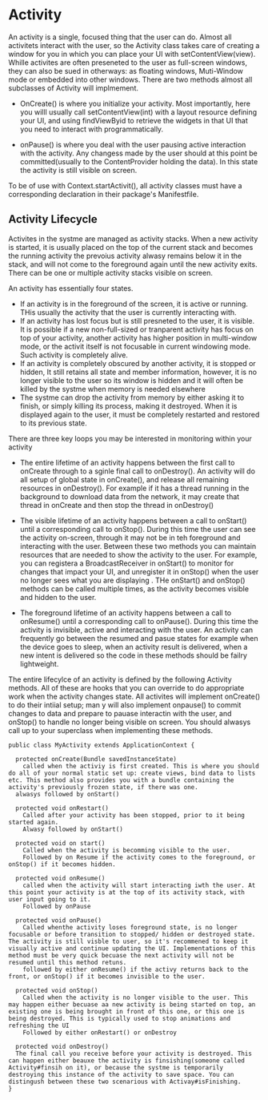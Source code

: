 # Activity
An activity is a  single, focused thing that the user can do. Almost all activitets interact with the user, so the Activity class takes care of creating a window for you in which you can place your UI with setContentView(view). Whille activites are often preseneted to the user as full-screen windows, they can also be sued in otherways: as floating windows, Muti-Window mode or embedded into other windows. There are two methods almost all subclasses of Activity will implmement. 

- OnCreate()
is where you initialize your activity. Most importantly, here you willl usually call setContentView(int) with a layout resource defining your UI, and using findViewByid to retrieve the widgets in that UI that you need to interact with programmatically. 

- onPause()
is where you deal with the user pausing active interaction with the activity. Any changess made by the user should at this point be committed(usually to the ContentProvider holding the data). In this state the activity is still visible on screen. 

To be of use with Context.startActivit(), all activity classes must have a corresponding <activity> declaration in their package's Manifestfile.

## Activity Lifecycle
Activites in the systme are managed as activity stacks. When a new activity is started, it is usually placed on the top of the current stack and becomes the running activity the prevoius activity alwasy remains below it in the stack, and will not come to the foreground again until the new activity exits. There can be one or multiple activity stacks visible on screen. 

An activity has essentially four states. 
- If an activity is in the foreground of the screen, it is active or running. THis usually the activity that the user is currently interacting with. 
- If an activity has lost focus but is still presneted to the user, it is visible. It is possible if a new non-full-sized or tranparent activity has focus on top of your activity, another activity has higher position in multi-window mode, or the activit itself is not focusable in current windowing mode. Such activity is completely alive. 
- If an activity is completely obscured by another activity, it is stopped or hidden, It still retains all state and member information, however, it is no longer visible to the user so its window is hidden and it will often be killed by the systme when memory is needed elsewhere
- The systme can drop the activity from memory by either asking it to finish, or simply killing its process, making it destroyed. When it is displayed again to the user, it must be completely restarted and restored to its previous state. 

There are three key loops you may be interested in monitoring within your activity

- The entire lifetime of an activity happens between the first call to onCreate through to a sginle final call to onDestroy(). An activity will do all setup of global state in onCreate(), and release all remaining resources in onDestroy(). For example if it has a thread running in the background to download data from the network, it may create that thread in onCreate and then stop the thread in onDestroy()

- The visible lifetime of an activity happens between a call to onStart() until a corresponding call  to onStop(). During this time the user can see the activity on-screen, through it may  not be in teh foreground and interacting with the user. Between these two methods you can maintain resources that are needed to show the activity to the user. For example, you can registera a BroadcastReceiver in onStart() to monitor for changes that impact your UI, and unregister it in onStop() when the user no longer sees what you are displaying . THe onStart() and onStop() methods can be called multiple times, as the activity becomes visible and hidden to the user. 

- The foreground lifetime of an activity happens between a call to onResume() until a corresponding call to onPause(). During this time the activity  is invisible, active and interacting with the user. An activity can frequently go between the resumed and pasue states for example when the device goes to sleep, when an activity result is delivered, when a new intent is delivered so the code in these methods should be failry lightweight. 

The entire lifecylce of an activity is defined by the following Activity methods. All of these are hooks that you can override to do appropriate work when the activity changes state. All activites will implement onCreate()  to do their intiial setup; man y will also implement onpause() to commit changes to data and prepare to pauase interactin with the user, and onStop() to handle no longer being visible on screen. You should alwasys call up to your superclass when implementing these methods. 

```
public class MyActivity extends ApplicationContext {

  protected onCreate(Bundle savedInstanceState)
    called when the activiy is first created. This is where you should do all of your normal static set up: create views, bind data to lists etc. This method also provides you with a bundle containing the activity's previously frozen state, if there was one. 
  alwasys followed by onStart()

  protected void onRestart()
    Called after your activity has been stopped, prior to it being started again.
    Alwasy followed by onStart()

  protected void on start()
    Called when the activity is becomming visible to the user. 
    Followed by on Resume if the activity comes to the foreground, or onStop() if it becomes hidden. 
    
  protected void onResume()
    called when the activity will start interacting iwth the user. At this point your activity is at the top of its activity stack, with user input going to it. 
    Followed by onPause
  
  protected void onPause()
    Called whenthe activity loses foreground state, is no longer focusable or before transition to stopped/ hidden or destroyed state. The activity is still visble to user, so it's recommened to keep it visually active and continue updating the UI. Implementations of this method must be very quick becuase the next activity will not be resumed until this method retuns. 
    followed by either onResume() if the activy returns back to the front, or onStop() if it becomes invisible to the user. 
  
  protected void onStop()
    Called when the activity is no longer visible to the user. This may happen either becuase aa new activity is being started on top, an existing one is being brought in front of this one, or this one is being destroyed. This is typically used to stop animations and refreshing the UI
    Followed by either onRestart() or onDestroy
    
  protected void onDestroy()
  The final call you receive before your activity is destroyed. This can happen either beauxe the activity is finsishing(someone called Activity#finsih on it), or because the systme is temporarily destroying this instance of the activity to save space. You can distingush between these two scenarious with Activay#isFinishing. 
}
```

